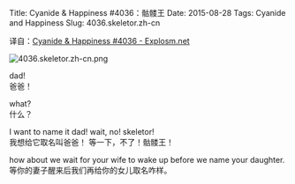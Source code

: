 Title: Cyanide & Happiness #4036：骷髅王
Date: 2015-08-28
Tags: Cyanide and Happiness
Slug: 4036.skeletor.zh-cn

译自：[Cyanide & Happiness #4036 - Explosm.net](http://explosm.net/comics/4036/)


![4036.skeletor.zh-cn.png](/static/images/comics/4036.skeletor.zh-cn.png)



dad!    
爸爸！

what?           
什么？

I want to name it dad!
wait, no! skeletor!     
我想给它取名叫爸爸！
等一下，不了！骷髅王！


how about we
wait for your wife
to wake up before
we name your daughter.      
等你的妻子醒来后我们再给你的女儿取名咋样。